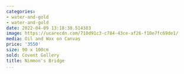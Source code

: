 ```yaml
---
categories:
- water-and-gold
- water-and-gold
date: 2022-04-09 13:18:38.514383
image: https://ucarecdn.com/710d91c3-c784-43ce-af26-f10e7fc69de1/
media: Oil and Wax on Canvas
price: '3550'
size: 90 x 100cm
sold: Covent Gallery
title: Nimmon's Bridge
...
```

